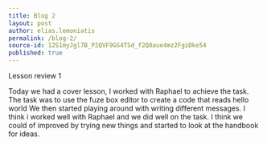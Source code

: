 ```yaml
---
title: Blog 2
layout: post
author: elias.lemoniatis
permalink: /blog-2/
source-id: 12S1myJgl7B_P2QVF9GS4TSd_f2Q8aue4mz2FgiDke54
published: true
---
```

Lesson review 1

Today we had a cover lesson, I worked with Raphael to achieve the task. The task was to use the fuze box editor to create a code that reads hello world We then started playing around with writing different messages. I think i worked well with Raphael and we did well on the task. I think we could of improved by trying new things and started to look at the handbook for ideas.

